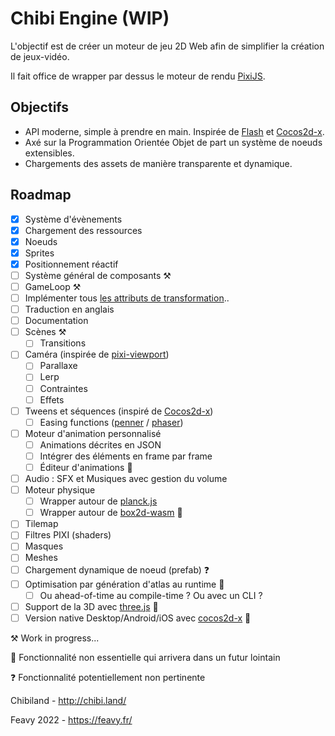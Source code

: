 # Chibi Engine (WIP)

L'objectif est de créer un moteur de jeu 2D Web afin de simplifier la création de jeux-vidéo.

Il fait office de wrapper par dessus le moteur de rendu [PixiJS](https://github.com/pixijs/pixijs).

## Objectifs
- API moderne, simple à prendre en main. Inspirée de [Flash](https://help.adobe.com/fr_FR/FlashPlatform/reference/actionscript/3/package-detail.html) et [Cocos2d-x](https://docs.cocos2d-x.org/api-ref/cplusplus/v4x/). 
- Axé sur la Programmation Orientée Objet de part un système de noeuds extensibles.
- Chargements des assets de manière transparente et dynamique.

## Roadmap

- [x] Système d'évènements
- [x] Chargement des ressources
- [x] Noeuds
- [x] Sprites
- [x] Positionnement réactif
- [ ] Système général de composants ⚒️
- [ ] GameLoop ⚒️
- [ ] Implémenter tous [les attributs de transformation](https://pixijs.download/dev/docs/PIXI.Container.html)..
- [ ] Traduction en anglais
- [ ] Documentation
- [ ] Scènes ⚒️
    - [ ] Transitions
- [ ] Caméra (inspirée de [pixi-viewport](https://github.com/davidfig/pixi-viewport))
    - [ ] Parallaxe
    - [ ] Lerp
    - [ ] Contraintes
    - [ ] Effets
- [ ] Tweens et séquences (inspiré de [Cocos2d-x](https://docs.cocos.com/cocos2d-x/manual/en/actions/getting_started.html))
  - [ ] Easing functions ([penner](https://github.com/bcherny/penner) / [phaser](https://github.com/photonstorm/phaser/tree/master/src/math/easing))
- [ ] Moteur d'animation personnalisé
  - [ ] Animations décrites en JSON
  - [ ] Intégrer des éléments en frame par frame
  - [ ] Éditeur d'animations 🔮
- [ ] Audio : SFX et Musiques avec gestion du volume
- [ ] Moteur physique
    - [ ] Wrapper autour de [planck.js](https://github.com/shakiba/planck.js/)
    - [ ] Wrapper autour de [box2d-wasm](https://github.com/Birch-san/box2d-wasm) 🔮
- [ ] Tilemap
- [ ] Filtres PIXI (shaders)
- [ ] Masques
- [ ] Meshes
- [ ] Chargement dynamique de noeud (prefab) ❓
- [ ] Optimisation par génération d'atlas au runtime 🔮
    - [ ] Ou ahead-of-time au compile-time ? Ou avec un CLI ?
- [ ] Support de la 3D avec [three.js](https://github.com/mrdoob/three.js) 🔮
- [ ] Version native Desktop/Android/iOS avec [cocos2d-x](https://github.com/cocos2d/cocos2d-x) 🔮

⚒️ Work in progress...

🔮 Fonctionnalité non essentielle qui arrivera dans un futur lointain

❓ Fonctionnalité potentiellement non pertinente

Chibiland - http://chibi.land/

Feavy 2022 - https://feavy.fr/
